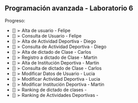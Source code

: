 ## Programación avanzada - Laboratorio 6

Progreso:

- [] ➢ Alta de usuario - Felipe
- [] ➢ Consulta de Usuario - Felipe
- [] ➢ Alta de Actividad Deportiva - Diego
- [] ➢ Consulta de Actividad Deportiva - Diego
- [] ➢ Alta de dictado de Clase - Carlos
- [] ➢ Registro a dictado de Clase - Martin
- [] ➢ Alta de Institución Deportiva - Martin
- [] ➢ Consulta de dictado de Clase - Carlos
- [] ➢ Modificar Datos de Usuario - Lucia
- [] ➢ Modificar Actividad Deportiva - Lucia
- [] ➢ Modificar Institución Deportiva - Martin
- [] ➢ Ranking de dictado de clases -
- [] ➢ Ranking de Actividades Deportivas -
